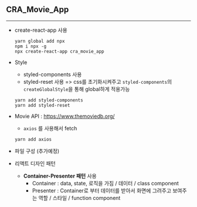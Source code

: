 ## CRA_Movie_App
---
- create-react-app 사용
    ```
    yarn global add npx
    npm i npx -g
    npx create-react-app cra_movie_app 
    ```
- Style
    - styled-components 사용
    - styled-reset 사용 => css를 초기화시켜주고 `styled-components`의 `createGlobalStyle`을 통해 global하게 적용가능    
    ``` 
    yarn add styled-components
    yarn add styled-reset
    ```
- Movie API : <a href="https://www.themoviedb.org/">https://www.themoviedb.org/</a>
    - `axios` 를 사용해서 fetch
    ```
    yarn add axios
    ```
- 파일 구성 (추가예정)

- 리액트 디자인 패턴
    - <b>Container-Presenter 패턴</b> 사용
        - Container : data, state, 로직을 가짐 / 데이터 / class component
        - Presenter : Container로 부터 데이터를 받아서 화면에 그려주고 보여주는 역할 / 스타일 / function component
